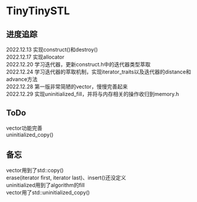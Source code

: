# TinyTinySTL
## 进度追踪
2022.12.13 实现construct()和destroy()  
2022.12.17 实现allocator  
2022.12.20 学习迭代器，更新construct.h中的迭代器类型萃取  
2022.12.24 学习迭代器的萃取机制，实现iterator_traits以及迭代器的distance和advance方法  
2022.12.28 第一版非常简陋的vector，慢慢完善起来  
2022.12.29 实现uninitialized_fill，并将与内存相关的操作收归到memory.h  
## ToDo
vector功能完善  
uninitialized_copy()  
## 备忘
vector用到了std::copy()  
erase(iterator first, iterator last)、insert()还没定义  
uninitialized用到了algorithm的fill  
vector用了std::uninitialized_copy()

